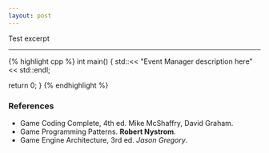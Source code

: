 ```yaml
---
layout: post
---
```

Test excerpt

---

{% highlight cpp %}
int main()
{
   std::<< "Event Manager description here" << std::endl;

   return 0;
}
{% endhighlight %}

### References

- Game Coding Complete, 4th ed. Mike McShaffry, David Graham.
- Game Programming Patterns. **Robert Nystrom**.
- Game Engine Architecture, 3rd ed. *Jason Gregory*.
